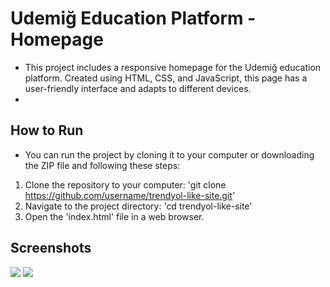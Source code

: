 # Udemiğ Education Platform - Homepage

- This project includes a responsive homepage for the Udemiğ education platform. Created using HTML, CSS, and JavaScript, this page has a user-friendly interface and adapts to different devices.
- 
## How to Run
- You can run the project by cloning it to your computer or downloading the ZIP file and following these steps:

1. Clone the repository to your computer: 'git clone https://github.com/username/trendyol-like-site.git' 
2. Navigate to the project directory: 'cd trendyol-like-site'
3. Open the 'index.html' file in a web browser.

  ## Screenshots

  <img src="g1.gif">
  <img src="g2.gif">
